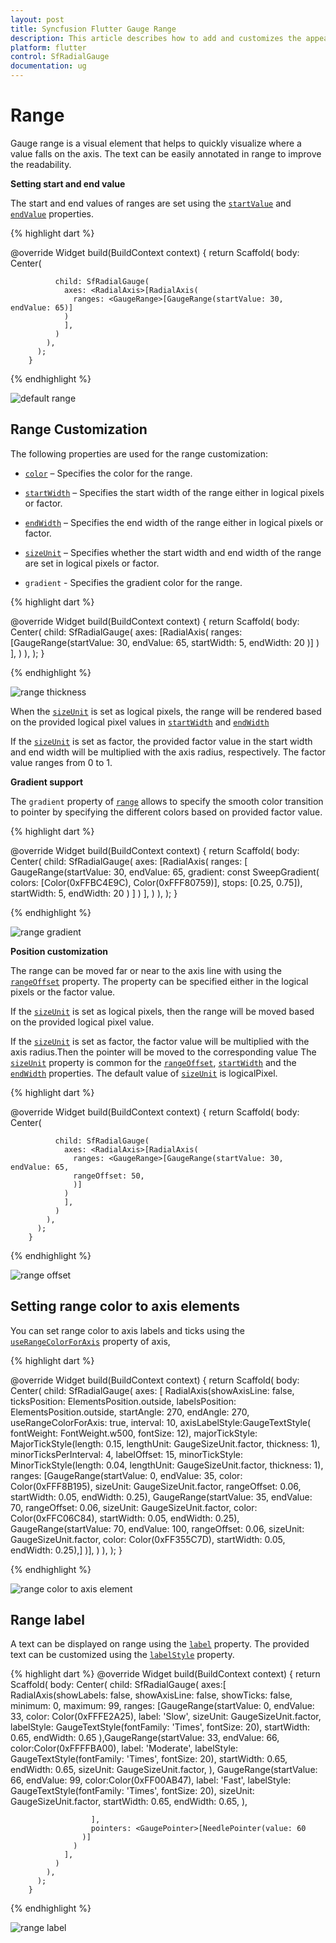 ```yaml
---
layout: post
title: Syncfusion Flutter Gauge Range
description: This article describes how to add and customizes the appearence of ranges of radial gauge control in flutter platform
platform: flutter
control: SfRadialGauge
documentation: ug
---
```


# Range

Gauge range is a visual element that helps to quickly visualize where a value falls on the axis. The text can be easily annotated in range to improve the readability.

**Setting start and end value**

The start and end values of ranges are set using the [`startValue`](https://pub.dev/documentation/syncfusion_flutter_gauges/latest/gauges/GaugeRange/startValue.html) and [`endValue`](https://pub.dev/documentation/syncfusion_flutter_gauges/latest/gauges/GaugeRange/endValue.html) properties.

{% highlight dart %}

@override
Widget build(BuildContext context) {
  return Scaffold(
    body: Center(

              child: SfRadialGauge(
                axes: <RadialAxis>[RadialAxis( 
                  ranges: <GaugeRange>[GaugeRange(startValue: 30, endValue: 65)]
                )
                ],
              )
            ),
          );
        }


{% endhighlight %}

![default range](images/range/range_default.jpg)

## Range Customization

The following properties are used for the range customization:

* [`color`](https://pub.dev/documentation/syncfusion_flutter_gauges/latest/gauges/GaugeRange/color.html) – Specifies the color for the range.

* [`startWidth`](https://pub.dev/documentation/syncfusion_flutter_gauges/latest/gauges/GaugeRange/startWidth.html) – Specifies the start width of the range either in logical pixels or factor.

* [`endWidth`](https://pub.dev/documentation/syncfusion_flutter_gauges/latest/gauges/GaugeRange/endWidth.html) – Specifies the end width of the range either in logical pixels or factor.

* [`sizeUnit`](https://pub.dev/documentation/syncfusion_flutter_gauges/latest/gauges/GaugeRange/sizeUnit.html) – Specifies whether the start width and end width of the range are set in logical pixels or factor.

* `gradient` - Specifies the gradient color for the range.

{% highlight dart %}

@override
Widget build(BuildContext context) {
  return Scaffold(
    body: Center(
              child: SfRadialGauge(
                axes: <RadialAxis>[RadialAxis( 
                  ranges: <GaugeRange>[GaugeRange(startValue: 30, endValue: 65,
                    startWidth: 5, endWidth: 20
                  )]
                )
                ],
              )
            ),
          );
        }

{% endhighlight %}

![range thickness](images/range/range_thickness.jpg)

When the [`sizeUnit`](https://pub.dev/documentation/syncfusion_flutter_gauges/latest/gauges/GaugeRange/sizeUnit.html) is set as logical pixels, the range will be rendered based on the provided logical pixel values in [`startWidth`](https://pub.dev/documentation/syncfusion_flutter_gauges/latest/gauges/GaugeRange/startWidth.html) and [`endWidth`](https://pub.dev/documentation/syncfusion_flutter_gauges/latest/gauges/GaugeRange/endWidth.html)

If the [`sizeUnit`](https://pub.dev/documentation/syncfusion_flutter_gauges/latest/gauges/GaugeRange/sizeUnit.html) is set as factor, the provided factor value in the start width and end width will be multiplied with the axis radius, respectively. The factor value ranges from 0 to 1.

**Gradient support**

 The `gradient` property of [`range`](https://pub.dev/documentation/syncfusion_flutter_gauges/latest/gauges/GaugeRange-class.html) allows to specify the smooth color transition to pointer by specifying the different colors based on provided factor value.

{% highlight dart %}

@override
Widget build(BuildContext context) {
  return Scaffold(
      body: Center(
          child: SfRadialGauge(
            axes: <RadialAxis>[RadialAxis(
                ranges: <GaugeRange>[
                  GaugeRange(startValue: 30,
                      endValue: 65,
                      gradient: const SweepGradient(
                          colors: <Color>[Color(0xFFBC4E9C), Color(0xFFF80759)],
                          stops: <double>[0.25, 0.75]),
                      startWidth: 5,
                      endWidth: 20
                  )
                ]
            )
            ],
          )
      ),
    );
  }

{% endhighlight %}

![range gradient](images/range/range_gradient.jpg)

**Position customization**

 The range can be moved far or near to the axis line with using the [`rangeOffset`](https://pub.dev/documentation/syncfusion_flutter_gauges/latest/gauges/GaugeRange/rangeOffset.html) property. The property can be specified either in the logical pixels or the factor value.

If the [`sizeUnit`](https://pub.dev/documentation/syncfusion_flutter_gauges/latest/gauges/GaugeRange/sizeUnit.html) is set as logical pixels, then the range will be moved based on the provided logical pixel value.

If the [`sizeUnit`](https://pub.dev/documentation/syncfusion_flutter_gauges/latest/gauges/GaugeRange/sizeUnit.html) is set as factor, the factor value will be multiplied with the axis radius.Then the pointer will be moved to the corresponding value
The [`sizeUnit`](https://pub.dev/documentation/syncfusion_flutter_gauges/latest/gauges/GaugeRange/sizeUnit.html) property is common for the [`rangeOffset`](https://pub.dev/documentation/syncfusion_flutter_gauges/latest/gauges/GaugeRange/rangeOffset.html), [`startWidth`](https://pub.dev/documentation/syncfusion_flutter_gauges/latest/gauges/GaugeRange/startWidth.html) and the [`endWidth`](https://pub.dev/documentation/syncfusion_flutter_gauges/latest/gauges/GaugeRange/endWidth.html) properties. The default value of [`sizeUnit`](https://pub.dev/documentation/syncfusion_flutter_gauges/latest/gauges/GaugeRange/sizeUnit.html) is logicalPixel.

{% highlight dart %}

@override
Widget build(BuildContext context) {
  return Scaffold(
    body: Center(

              child: SfRadialGauge(
                axes: <RadialAxis>[RadialAxis(
                  ranges: <GaugeRange>[GaugeRange(startValue: 30, endValue: 65,
                  rangeOffset: 50,
                  )]
                )
                ],
              )
            ),
          );
        }
 
{% endhighlight %}

![range offset](images/range/range_offset.jpg)

## Setting range color to axis elements

You can set range color to axis labels and ticks using the [`useRangeColorForAxis`](https://pub.dev/documentation/syncfusion_flutter_gauges/latest/gauges/GaugeAxis/useRangeColorForAxis.html) property of axis,

{% highlight dart %}

@override
Widget build(BuildContext context) {
  return Scaffold(
    body: Center(
              child: SfRadialGauge(
                axes: <RadialAxis>[
                  RadialAxis(showAxisLine: false, 
                      ticksPosition: ElementsPosition.outside,
                      labelsPosition: ElementsPosition.outside,
                      startAngle: 270, endAngle: 270, useRangeColorForAxis: true,
                       interval: 10,
                      axisLabelStyle:GaugeTextStyle(
                          fontWeight: FontWeight.w500,
                          fontSize: 12),
                      majorTickStyle: MajorTickStyle(length: 0.15,
                          lengthUnit: GaugeSizeUnit.factor,
                          thickness: 1),
                      minorTicksPerInterval: 4, labelOffset: 15,
                      minorTickStyle: MinorTickStyle(length: 0.04,
                          lengthUnit: GaugeSizeUnit.factor,
                          thickness: 1),
                      ranges: <GaugeRange>[GaugeRange(startValue: 0, endValue: 35,
                          color: Color(0xFFF8B195),
                          sizeUnit: GaugeSizeUnit.factor,
                          rangeOffset: 0.06,
                          startWidth: 0.05, endWidth: 0.25),
                        GaugeRange(startValue: 35, endValue: 70,
                            rangeOffset: 0.06,
                            sizeUnit: GaugeSizeUnit.factor,
                            color: Color(0xFFC06C84),
                            startWidth: 0.05, endWidth: 0.25),
                        GaugeRange(startValue: 70, endValue: 100,
                            rangeOffset: 0.06,
                            sizeUnit: GaugeSizeUnit.factor,
                            color: Color(0xFF355C7D),
                            startWidth: 0.05, endWidth: 0.25),]
                )],
              )
            ),
          );
        }

{% endhighlight %}

![range color to axis element](images/range/range_axislabels.jpg)

## Range label

A text can be displayed on range using the [`label`](https://pub.dev/documentation/syncfusion_flutter_gauges/latest/gauges/GaugeRange/label.html) property. The provided text can be customized using the [`labelStyle`](https://pub.dev/documentation/syncfusion_flutter_gauges/latest/gauges/GaugeRange/labelStyle.html) property.

{% highlight dart %}
@override
Widget build(BuildContext context) {
  return Scaffold(
    body: Center(
              child: SfRadialGauge(
                axes:<RadialAxis>[
                  RadialAxis(showLabels: false, showAxisLine: false, showTicks: false,
                      minimum: 0, maximum: 99, 
                      ranges: <GaugeRange>[GaugeRange(startValue: 0, endValue: 33,
                          color: Color(0xFFFE2A25), label: 'Slow',
                          sizeUnit: GaugeSizeUnit.factor,
                          labelStyle: GaugeTextStyle(fontFamily: 'Times', fontSize:  20),
                          startWidth: 0.65, endWidth: 0.65
                      ),GaugeRange(startValue: 33, endValue: 66,
                        color:Color(0xFFFFBA00), label: 'Moderate',
                        labelStyle: GaugeTextStyle(fontFamily: 'Times', fontSize:   20),
                        startWidth: 0.65, endWidth: 0.65, sizeUnit: GaugeSizeUnit.factor,
                      ),
                        GaugeRange(startValue: 66, endValue: 99,
                          color:Color(0xFF00AB47), label: 'Fast',
                          labelStyle: GaugeTextStyle(fontFamily: 'Times', fontSize:   20),
                          sizeUnit: GaugeSizeUnit.factor,
                          startWidth: 0.65, endWidth: 0.65,
                        ),

                      ],
                      pointers: <GaugePointer>[NeedlePointer(value: 60
                    )]
                  )
                ],
              )
            ),
          );
        }

{% endhighlight %}

![range label](images/range/range_datalabel.jpg)



